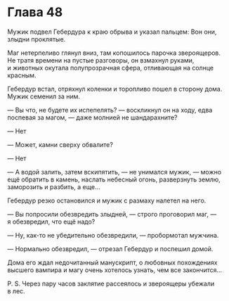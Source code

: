 # Глава 48

Мужик подвел Гебердура к краю обрыва и указал пальцем: Вон они, злыдни проклятые.

Маг нетерпеливо глянул вниз, там копошилось парочка звероящеров. Не тратя времени на пустые разговоры, он взмахнул руками, и животных окутала полупрозрачная сфера, отливающая на солнце красным. 

Гебердур встал, отряхнул коленки и торопливо пошел в сторону дома. Мужик семенил за ним.

— Вы что, не будете их испепелять? — воскликнул он на ходу, едва поспевая за магом, — даже молнией не шандарахните?

— Нет

— Может, камни сверху обвалите?

— Нет

— А водой залить, затем вскипятить, — не унимался мужик, — можно ещё обратить в камень, наслать небесный огонь, разверзнуть землю, заморозить и разбить, а еще...

Гебердур резко остановился и мужик с размаху налетел на него.

— Вы попросили обезвредить злыдней, — строго проговорил маг, — я обезвредил, что ещё надо?

— Ну, как-то не убедительно обезвредили, — пробормотал мужчина.

— Нормально обезвредил, — отрезал Гебердур и поспешил домой.

Дома его ждал недочитанный манускрипт, о любовных похождениях высшего вампира и магу очень хотелось узнать, чем все закончится...

P. S. Через пару часов заклятие рассеялось и звероящеры убежали в лес.

